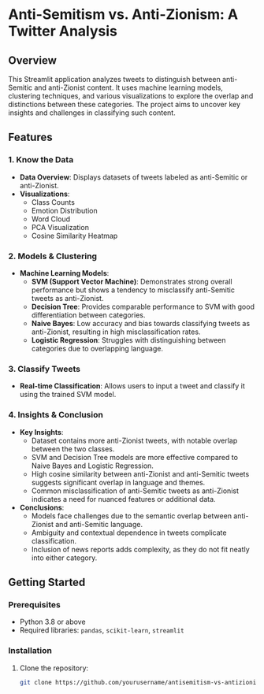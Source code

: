 # Anti-Semitism vs. Anti-Zionism: A Twitter Analysis

## Overview

This Streamlit application analyzes tweets to distinguish between anti-Semitic and anti-Zionist content. It uses machine learning models, clustering techniques, and various visualizations to explore the overlap and distinctions between these categories. The project aims to uncover key insights and challenges in classifying such content.

## Features

### 1. Know the Data
- **Data Overview**: Displays datasets of tweets labeled as anti-Semitic or anti-Zionist.
- **Visualizations**:
  - Class Counts
  - Emotion Distribution
  - Word Cloud
  - PCA Visualization
  - Cosine Similarity Heatmap

### 2. Models & Clustering
- **Machine Learning Models**:
  - **SVM (Support Vector Machine)**: Demonstrates strong overall performance but shows a tendency to misclassify anti-Semitic tweets as anti-Zionist.
  - **Decision Tree**: Provides comparable performance to SVM with good differentiation between categories.
  - **Naive Bayes**: Low accuracy and bias towards classifying tweets as anti-Zionist, resulting in high misclassification rates.
  - **Logistic Regression**: Struggles with distinguishing between categories due to overlapping language.

### 3. Classify Tweets
- **Real-time Classification**: Allows users to input a tweet and classify it using the trained SVM model.

### 4. Insights & Conclusion
- **Key Insights**:
  - Dataset contains more anti-Zionist tweets, with notable overlap between the two classes.
  - SVM and Decision Tree models are more effective compared to Naive Bayes and Logistic Regression.
  - High cosine similarity between anti-Zionist and anti-Semitic tweets suggests significant overlap in language and themes.
  - Common misclassification of anti-Semitic tweets as anti-Zionist indicates a need for nuanced features or additional data.
- **Conclusions**:
  - Models face challenges due to the semantic overlap between anti-Zionist and anti-Semitic language.
  - Ambiguity and contextual dependence in tweets complicate classification.
  - Inclusion of news reports adds complexity, as they do not fit neatly into either category.

## Getting Started

### Prerequisites
- Python 3.8 or above
- Required libraries: `pandas`, `scikit-learn`, `streamlit`

### Installation

1. Clone the repository:
   ```bash
   git clone https://github.com/yourusername/antisemitism-vs-antizionism-analysis.git
